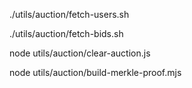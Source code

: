 ./utils/auction/fetch-users.sh

./utils/auction/fetch-bids.sh

node utils/auction/clear-auction.js

node utils/auction/build-merkle-proof.mjs
